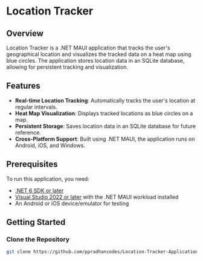 ﻿# Location Tracker

## Overview

Location Tracker is a .NET MAUI application that tracks the user's geographical location and visualizes the tracked data on a heat map using blue circles. The application stores location data in an SQLite database, allowing for persistent tracking and visualization.

## Features

- **Real-time Location Tracking**: Automatically tracks the user's location at regular intervals.
- **Heat Map Visualization**: Displays tracked locations as blue circles on a map.
- **Persistent Storage**: Saves location data in an SQLite database for future reference.
- **Cross-Platform Support**: Built using .NET MAUI, the application runs on Android, iOS, and Windows.

## Prerequisites

To run this application, you need:

- [.NET 6 SDK or later](https://dotnet.microsoft.com/download/dotnet)
- [Visual Studio 2022 or later](https://visualstudio.microsoft.com/) with the .NET MAUI workload installed
- An Android or iOS device/emulator for testing

## Getting Started

### Clone the Repository

```bash
git clone https://github.com/ppradhancodes/Location-Tracker-Application.git
